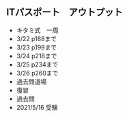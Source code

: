 ## ITパスポート　アウトプット

- キタミ式　一周
- 3/22 p188まで
- 3/23 p199まで
- 3/24 p218まで
- 3/25 p234まで
- 3/26 p260まで
- 過去問道場
- 復習
- 過去問
- 2021/5/16 受験
